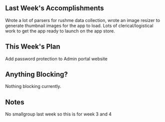 ## Last Week's Accomplishments
Wrote a lot of parsers for rushme data collection, wrote an image resizer
to generate thumbnail images for the app to load. Lots of clerical/logistical
work to get the app ready to launch on the app store.

## This Week's Plan
Add password protection to Admin portal website

## Anything Blocking?
Nothing blocking currently.

## Notes
No smallgroup last week so this is for week 3 and 4
